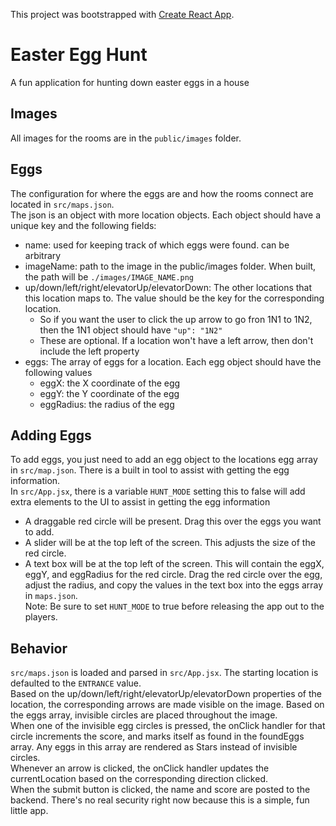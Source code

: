 This project was bootstrapped with [Create React App](https://github.com/facebook/create-react-app).

# Easter Egg Hunt
A fun application for hunting down easter eggs in a house

## Images
All images for the rooms are in the `public/images` folder. 

## Eggs
The configuration for where the eggs are and how the rooms connect are located in `src/maps.json`.  
The json is an object with more location objects. Each object should have a unique key and the following fields:
- name: used for keeping track of which eggs were found. can be arbitrary
- imageName: path to the image in the public/images folder. When built, the path will be `./images/IMAGE_NAME.png`
- up/down/left/right/elevatorUp/elevatorDown: The other locations that this location maps to. The value should be the key for the corresponding location.
    - So if you want the user to click the up arrow to go fron 1N1 to 1N2, then the 1N1 object should have `"up": "1N2"`
    - These are optional. If a location won't have a left arrow, then don't include the left property
- eggs: The array of eggs for a location. Each egg object should have the following values
    - eggX: the X coordinate of the egg
    - eggY: the Y coordinate of the egg
    - eggRadius: the radius of the egg

## Adding Eggs
To add eggs, you just need to add an egg object to the locations egg array in `src/map.json`. There is a built in tool to assist with getting the egg information.  
In `src/App.jsx`, there is a variable `HUNT_MODE` setting this to false will add extra elements to the UI to assist in getting the egg information
- A draggable red circle will be present. Drag this over the eggs you want to add.
- A slider will be at the top left of the screen. This adjusts the size of the red circle.
- A text box will be at the top left of the screen. This will contain the eggX, eggY, and eggRadius for the red circle.
Drag the red circle over the egg, adjust the radius, and copy the values in the text box into the eggs array in `maps.json`.  
Note: Be sure to set `HUNT_MODE` to true before releasing the app out to the players.

## Behavior
`src/maps.json` is loaded and parsed in `src/App.jsx`. The starting location is defaulted to the `ENTRANCE` value.  
Based on the up/down/left/right/elevatorUp/elevatorDown properties of the location, the corresponding arrows are made visible on the image. Based on the eggs array, invisible circles are placed throughout the image.  
When one of the invisible egg circles is pressed, the onClick handler for that circle increments the score, and marks itself as found in the foundEggs array. Any eggs in this array are rendered as Stars instead of invisible circles.  
Whenever an arrow is clicked, the onClick handler updates the currentLocation based on the corresponding direction clicked.  
When the submit button is clicked, the name and score are posted to the backend. There's no real security right now because this is a simple, fun little app.
